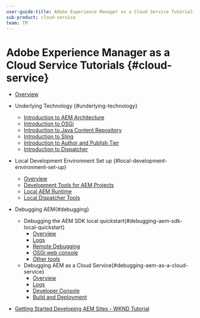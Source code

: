 ```yaml
---
user-guide-title: Adobe Experience Manager as a Cloud Service Tutorials
sub-product: cloud-service
team: TM
---
```


# Adobe Experience Manager as a Cloud Service Tutorials {#cloud-service}

+ [Overview](./overview.md)
+ Underlying Technology {#underlying-technology}
  + [Introduction to AEM Architecture](./underlying-technology/introduction-architecture.md)
  + [Introduction to OSGi](./underlying-technology/introduction-osgi.md)
  + [Introduction to Java Content Repository](./underlying-technology/introduction-jcr.md)
  + [Introduction to Sling](./underlying-technology/introduction-sling.md)
  + [Introduction to Author and Publish Tier](./underlying-technology/introduction-author-publish.md)
  + [Introduction to Dispatcher](./underlying-technology/introduction-dispatcher.md)
+ Local Development Environment Set up {#local-development-environment-set-up}
  + [Overview](./local-development-environment/overview.md)
  + [Development Tools for AEM Projects](./local-development-environment/development-tools.md)
  + [Local AEM Runtime](./local-development-environment/aem-runtime.md)
  + [Local Dispatcher Tools](./local-development-environment/dispatcher-tools.md)
+ Debugging AEM{#debugging}
  + Debugging the AEM SDK local quickstart{#debugging-aem-sdk-local-quickstart}
    + [Overview](./debugging/aem-sdk-local-quickstart/overview.md)
    + [Logs](./debugging/aem-sdk-local-quickstart/logs.md)
    + [Remote Debugging](./debugging/aem-sdk-local-quickstart/remote-debugging.md)
    + [OSGi web console](./debugging/aem-sdk-local-quickstart/osgi-web-consoles.md)
    + [Other tools](./debugging/aem-sdk-local-quickstart/other-tools.md)
  + Debugging AEM as a Cloud Service{#debugging-aem-as-a-cloud-service}
    + [Overview](./debugging/cloud-service/overview.md)
    + [Logs](./debugging/cloud-service/logs.md)
    + [Developer Console](./debugging/cloud-service/developer-console.md)
    + [Build and Deployment](./debugging/cloud-service/build-and-deployment.md)

+ [Getting Started Developing AEM Sites - WKND Tutorial](./develop-wknd-tutorial.md)
